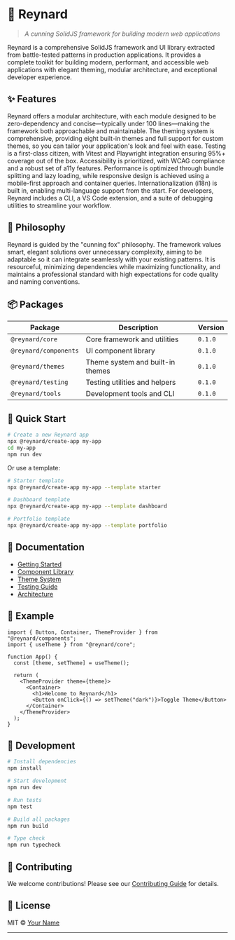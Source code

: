 # 🦊 Reynard

> _A cunning SolidJS framework for building modern web applications_

Reynard is a comprehensive SolidJS framework and UI library extracted from battle-tested patterns in production applications. It provides a complete toolkit for building modern, performant, and accessible web applications with elegant theming, modular architecture, and exceptional developer experience.

## ✨ Features

Reynard offers a modular architecture, with each module designed to be zero-dependency and concise—typically under 100 lines—making the framework both approachable and maintainable. The theming system is comprehensive, providing eight built-in themes and full support for custom themes, so you can tailor your application's look and feel with ease. Testing is a first-class citizen, with Vitest and Playwright integration ensuring 95%+ coverage out of the box. Accessibility is prioritized, with WCAG compliance and a robust set of a11y features. Performance is optimized through bundle splitting and lazy loading, while responsive design is achieved using a mobile-first approach and container queries. Internationalization (i18n) is built in, enabling multi-language support from the start. For developers, Reynard includes a CLI, a VS Code extension, and a suite of debugging utilities to streamline your workflow.

## 🎯 Philosophy

Reynard is guided by the "cunning fox" philosophy. The framework values smart, elegant solutions over unnecessary complexity, aiming to be adaptable so it can integrate seamlessly with your existing patterns. It is resourceful, minimizing dependencies while maximizing functionality, and maintains a professional standard with high expectations for code quality and naming conventions.

## 📦 Packages

| Package               | Description                      | Version |
| --------------------- | -------------------------------- | ------- |
| `@reynard/core`       | Core framework and utilities     | `0.1.0` |
| `@reynard/components` | UI component library             | `0.1.0` |
| `@reynard/themes`     | Theme system and built-in themes | `0.1.0` |
| `@reynard/testing`    | Testing utilities and helpers    | `0.1.0` |
| `@reynard/tools`      | Development tools and CLI        | `0.1.0` |

## 🚀 Quick Start

```bash
# Create a new Reynard app
npx @reynard/create-app my-app
cd my-app
npm run dev
```

Or use a template:

```bash
# Starter template
npx @reynard/create-app my-app --template starter

# Dashboard template
npx @reynard/create-app my-app --template dashboard

# Portfolio template
npx @reynard/create-app my-app --template portfolio
```

## 📖 Documentation

- [Getting Started](./docs/getting-started.md)
- [Component Library](./docs/components.md)
- [Theme System](./docs/theming.md)
- [Testing Guide](./docs/testing.md)
- [Architecture](./docs/architecture.md)

## 🎨 Example

```tsx
import { Button, Container, ThemeProvider } from "@reynard/components";
import { useTheme } from "@reynard/core";

function App() {
  const [theme, setTheme] = useTheme();

  return (
    <ThemeProvider theme={theme}>
      <Container>
        <h1>Welcome to Reynard</h1>
        <Button onClick={() => setTheme("dark")}>Toggle Theme</Button>
      </Container>
    </ThemeProvider>
  );
}
```

## 🧪 Development

```bash
# Install dependencies
npm install

# Start development
npm run dev

# Run tests
npm test

# Build all packages
npm run build

# Type check
npm run typecheck
```

## 🤝 Contributing

We welcome contributions! Please see our [Contributing Guide](./CONTRIBUTING.md) for details.

## 📄 License

MIT © [Your Name](https://github.com/rakki194)

---

